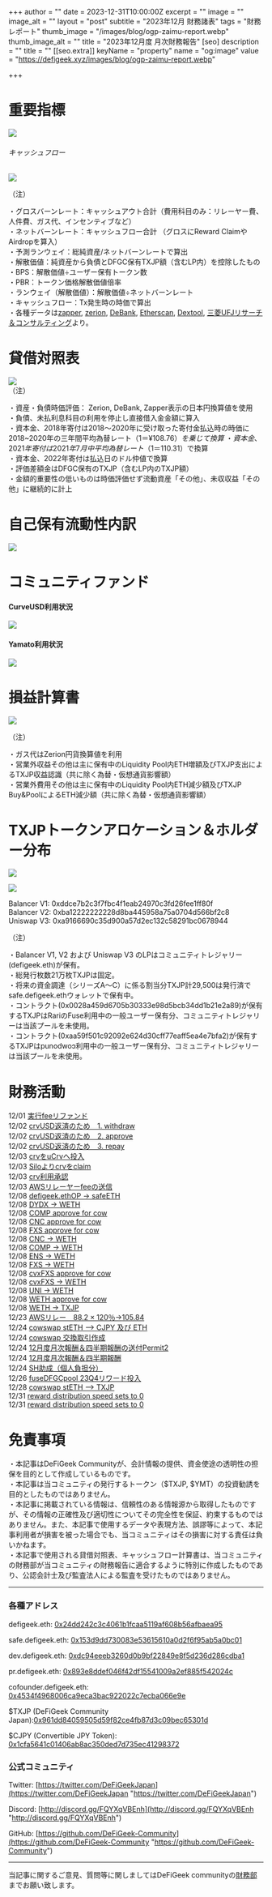 
+++
author = ""
date = 2023-12-31T10:00:00Z
excerpt = ""
image = ""
image_alt = ""
layout = "post"
subtitle = "2023年12月 財務諸表"
tags = "財務レポート"
thumb_image = "/images/blog/ogp-zaimu-report.webp"
thumb_image_alt = ""
title = "2023年12月度 月次財務報告"
[seo]
description = ""
title = ""
[[seo.extra]]
keyName = "property"
name = "og:image"
value = "https://defigeek.xyz/images/blog/ogp-zaimu-report.webp"

+++

# 重要指標

![](/images/blog/23127.png)

###### キャッシュフロー

![](/images/blog/23121.png)

（注）

・グロスバーンレート：キャッシュアウト合計（費用科目のみ：リレーヤー費、人件費、ガス代、インセンティブなど）\
・ネットバーンレート：キャッシュフロー合計 （グロスにReward ClaimやAirdropを算入）\
・予測ランウェイ：総純資産/ネットバーンレートで算出\
・解散価値：純資産から負債とDFGC保有TXJP額（含むLP内）を控除したもの\
・BPS：解散価値÷ユーザー保有トークン数\
・PBR：トークン価格解散価値倍率\
・ランウェイ（解散価値）：解散価値÷ネットバーンレート\
・キャッシュフロー：Tx発生時の時価で算出\
・各種データは[zapper](https://t.co/lzLYnn8VGj?amp=1), [zerion](https://app.zerion.io/), [DeBank](https://debank.com/), [Etherscan](https://etherscan.io/), [Dextool](https://www.dextools.io/app/ether/pair-explorer/0xa9166690c35d900a57d2ec132c58291bc0678944), [三菱UFJリサーチ＆コンサルティング](http://www.murc-kawasesouba.jp/fx/lastmonth.php)より。

#

# 貸借対照表

![](/images/blog/23124.png)\
（注）

・資産・負債時価評価： Zerion, DeBank, Zapper表示の日本円換算値を使用\
・負債、未払利息科目の利用を停止し直接借入金金額に算入\
・資本金、2018年寄付は2018～2020年に受け取った寄付金払込時の時価に2018~2020年の三年間平均為替レート（$1＝¥108.76）を乗じて換算\
・資本金、2021年寄付は2021年7月中平均為替レート（$1＝110.31）で換算\
・資本金、2022年寄付は払込日のドル仲値で換算\
・評価差額金はDFGC保有のTXJP（含むLP内のTXJP額）\
・金額的重要性の低いものは時価評価せず流動資産「その他」、未収収益「その他」に継続的に計上

#

# 自己保有流動性内訳

![](/images/blog/23126.png)

#

# コミュニティファンド

#### **CurveUSD利用状況**

![](/images/blog/23122.png)

#### **Yamato利用状況**

![](/images/blog/23123.png)

#

# 損益計算書

![](/images/blog/23125.png)

（注）

・ガス代はZerion円貨換算値を利用\
・営業外収益その他は主に保有中のLiquidity Pool内ETH増額及びTXJP支出によるTXJP収益認識（共に除く為替・仮想通貨影響額）\
・営業外費用その他は主に保有中のLiquidity Pool内ETH減少額及びTXJP Buy\&PoolによるETH減少額（共に除く為替・仮想通貨影響額）

#

# TXJPトークンアロケーション＆ホルダー分布

![](/images/blog/23128.png)

![](/images/blog/23129.png)

Balancer V1: 0xddce7b2c3f7fbc4f1eab24970c3fd26fee1ff80f\
Balancer V2: 0xba12222222228d8ba445958a75a0704d566bf2c8\
Uniswap V3: 0xa9166690c35d900a57d2ec132c58291bc0678944

（注）

・Balancer V1, V2 および Uniswap V3 のLPはコミュニティトレジャリー (defigeek.eth)が保有。\
・総発行枚数21万枚TXJPは固定。\
・将来の資金調達（シリーズA～C）に係る割当分TXJP計29,500は発行済でsafe.defigeek.ethウォレットで保有中。\
・コントラクト(0x0028a459d6705b30333e98d5bcb34dd1b21e2a89)が保有するTXJPはRariのFuse利用中の一般ユーザー保有分、コミュニティトレジャリーは当該プールを未使用。  
・コントラクト(0xaa59f501c92092e624d30cff77eaff5ea4e7bfa2)が保有するTXJPはpunodwoɔ利用中の一般ユーザー保有分、コミュニティトレジャリーは当該プールを未使用。

#

# 財務活動

12/01	[実行feeリファンド](https://etherscan.io/tx/0x0bf5834bfdb887439690673abea81a6faf8d003be4febf689ec1e9c62b4cf76d)  
12/02	[crvUSD返済のため　1. withdraw](https://etherscan.io/tx/0xefac5faf3b1d1a7f059107659603ba1fae844c6f3d2c3de23f0cd4bbd60bf0b0)  
12/02	[crvUSD返済のため　2. approve](https://etherscan.io/tx/0x246ef47d27d907765f58f6bc756ccdeabd5e9c9d9925403fb03fb0200b2dce2d)  
12/02	[crvUSD返済のため　3. repay](https://etherscan.io/tx/0xdbe233e05941a5947f8e8095cc179d17813d2a36c2c0f660aab90d83631ce637)  
12/03	[crvをuCrvへ投入](https://etherscan.io/tx/0xe36c3184986b53b9d7016ffef6f39a66daf06c5dc4ab5cd058bf3948fbf4ed8d)  
12/03	[Siloよりcrvをclaim](https://etherscan.io/tx/0xe36c3184986b53b9d7016ffef6f39a66daf06c5dc4ab5cd058bf3948fbf4ed8d)  
12/03	[crv利用承認](https://etherscan.io/tx/0xe36c3184986b53b9d7016ffef6f39a66daf06c5dc4ab5cd058bf3948fbf4ed8d)  
12/03	[AWSリレーヤーfeeの送信](https://etherscan.io/tx/0x06209d43bd5d76611e6b5c7eefff1c4234b05ee228be2eda3ddc111e62ce5bfc)  
12/08	[defigeek.ethOP →  safeETH](https://etherscan.io/tx/0xf28e8fea6b6e43fe33070876a28179a3e4810eb313f12ff4c14fc79453fada60)  
12/08	[DYDX → WETH](https://etherscan.io/tx/0x77cd29cb17768ee53bb8762136a4fe41d3574ffc1415ecc00bebd7954a3c6659)  
12/08	[COMP approve for cow](https://etherscan.io/tx/0xa15437cdad71e95c3777ec8591935005ca2fdb8c09b6e04edd2d8fcc6637cedf)  
12/08	[CNC approve for cow](https://etherscan.io/tx/0x870096eee9c9490a93aec09236043b98445a4c6cfe09ab458580120e52a7fe64)  
12/08	[FXS approve for cow](https://etherscan.io/tx/0x942aa58841ad1d8982e3874c77721a2b7829403a6051359250d44d49e4892ad9)  
12/08	[CNC → WETH](https://etherscan.io/tx/0xfd12cf57a214d318df62936a6ffb60a0834a743b8a910d23191821999cfa96d3)  
12/08	[COMP → WETH](https://etherscan.io/tx/0x4ec69f8dd822030d37ab4b301b7f5afb3ad8dc27b51c19461299569495caf6da)  
12/08	[ENS → WETH](https://etherscan.io/tx/0x9937382f271d15384bbd199276b51205ac8c55cb285ea2594b872a68a195d245)  
12/08	[FXS → WETH](https://etherscan.io/tx/0xa7a18272e433bd1336d6aa1188fcb59fa468c45cffdb78412ca3a9887094ee9d)  
12/08	[cvxFXS approve for cow](https://etherscan.io/tx/0xff522d8f875138d69ddf7d6f9890f1ed3d13008241c850c074c21bd86d57c520)  
12/08	[cvxFXS → WETH](https://etherscan.io/tx/0x24593e4701401619ed726b4271a90a2ffe45d25b33bd264ab8d19d40c9ee5b51)  
12/08	[UNI → WETH](https://etherscan.io/tx/0x6a680de17dab80c8cb3e0494f05a8786c0ba8c8fe65ecb246f2dc32251bf177b)  
12/08	[WETH approve for cow](https://etherscan.io/tx/0xd94d77ad30832523aaa7a9d087917b967926aac89c9c3f429432527a0f3be59e)  
12/08	[WETH → TXJP](https://etherscan.io/tx/0x98f4e5807110dd16f8b906c9676a28da1be1de661f5f7028559af2c7782ce3f5)   
12/23	[AWSリレー　$88.2×120％　→　$105.84](https://etherscan.io/tx/0xbb2caa39088273c4e7fd8079dbd236aa97bb06ef35c4264dbbe7c4e971e268b7)  
12/24	[cowswap stETH --> CJPY 及び ETH](https://etherscan.io/tx/0x2bff6ef6aa35f65d30628f031f37682a70ce1d5d1748e949406669dfe7e38e7b)  
12/24	[cowswap 交換取引作成](https://etherscan.io/tx/0xb91c6da7128a41525edef7996dc004a80f16a3303a792a53e01d28b7e316dde2)  
12/24	[12月度月次報酬＆四半期報酬の送付Permit2](https://etherscan.io/tx/0xe22b37525d12a227d252d4ff5548878fe6f656a0db6e89d107c46bb033032d79)  
12/24	[12月度月次報酬＆四半期報酬](https://etherscan.io/tx/0x1ed01dc4aded727a88df0d5343e183c26ad78e9a7e357e4b1ef643d423c66bd6)  
12/24	[SH助成（個人負担分）](https://etherscan.io/tx/0x35f154260c586b8c11f4853333effba0490e4e7742dac3f1dc5cc3f38c47e8c3)  
12/26	[fuseDFGCpool 23Q4リワード投入](https://etherscan.io/tx/0xb454bbd732244754cbeb6dbca88c4f0f8b2e9535acb05435ef77bed9d894d5e7)  
12/28	[cowswap stETH --> TXJP](https://etherscan.io/tx/0x189279b6df9b5a15ebea65dfd876155bbf80b013dd1ed4f09d32036a0d5808fc)  
12/31	[reward distribution speed sets to 0](https://etherscan.io/tx/0x9ce2ea817b77826f166bfac86a28ccc4deaa0e34fb7b7aadae9f8bbf31f861c3)  
12/31	[reward distribution speed sets to 0](https://etherscan.io/tx/0xcf6dbbb86f238e06c2e8a9871efe3d373e4f20bc1a052bf890239abaecc836e8)  

# 免責事項

・本記事はDeFiGeek Communityが、会計情報の提供、資金使途の透明性の担保を目的として作成しているものです。\
・本記事は当コミュニティの発行するトークン（$TXJP, $YMT）の投資勧誘を目的としたものではありません。\
・本記事に掲載されている情報は、信頼性のある情報源から取得したものですが、その情報の正確性及び適切性についてその完全性を保証、約束するものではありません。また、本記事で使用するデータや表現方法、誤謬等によって、本記事利用者が損害を被った場合でも、当コミュニティはその損害に対する責任は負いかねます。\
・本記事で使用される貸借対照表、キャッシュフロー計算書は、当コミュニティの財務部が当コミュニティの財務報告に適合するように特別に作成したものであり、公認会計士及び監査法人による監査を受けたものではありません。

---

### 各種アドレス

defigeek.eth: [0x24dd242c3c4061b1fcaa5119af608b56afbaea95](https://etherscan.io/address/0x24dd242c3c4061b1fcaa5119af608b56afbaea95)

safe.defigeek.eth: [0x153d9dd730083e53615610a0d2f6f95ab5a0bc01](https://etherscan.io/address/0x153d9dd730083e53615610a0d2f6f95ab5a0bc01)

dev.defigeek.eth: [0xdc94eeeb3260d0b9bf22849e8f5d236d286cdba1](https://etherscan.io/address/0xdc94eeeb3260d0b9bf22849e8f5d236d286cdba1)

pr.defigeek.eth: [0x893e8ddef046f42df15541009a2ef885f542024c](https://etherscan.io/address/0x893e8ddef046f42df15541009a2ef885f542024c)

cofounder.defigeek.eth: [0x4534f4968006ca9eca3bac922022c7ecba066e9e](https://etherscan.io/address/0x4534f4968006ca9eca3bac922022c7ecba066e9e)

$TXJP (DeFiGeek Community Japan):[0x961dd84059505d59f82ce4fb87d3c09bec65301d](https://etherscan.io/token/0x961dd84059505d59f82ce4fb87d3c09bec65301d)

$CJPY (Convertible JPY Token): [0x1cfa5641c01406ab8ac350ded7d735ec41298372](https://etherscan.io/token/0x1cfa5641c01406ab8ac350ded7d735ec41298372)

### 公式コミュニティ

Twitter: [https://twitter.com/DeFiGeekJapan](https://twitter.com/DeFiGeekJapan "https://twitter.com/DeFiGeekJapan")

Discord: [http://discord.gg/FQYXqVBEnh](http://discord.gg/FQYXqVBEnh "http://discord.gg/FQYXqVBEnh")

GitHub: [https://github.com/DeFiGeek-Community](https://github.com/DeFiGeek-Community "https://github.com/DeFiGeek-Community")

---

当記事に関するご意見、質問等に関しましてはDeFiGeek communityの[財務部](https://discord.gg/CkM2cyTz8N)までお願い致します。
